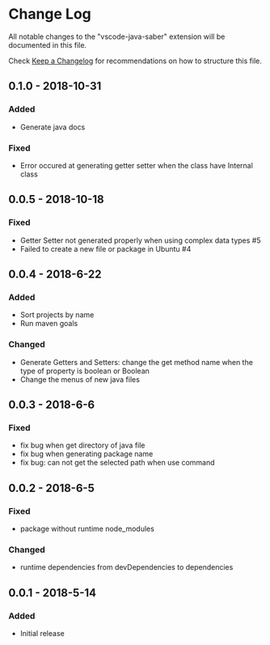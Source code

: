 # Change Log
All notable changes to the "vscode-java-saber" extension will be documented in this file.

Check [Keep a Changelog](http://keepachangelog.com/) for recommendations on how to structure this file.

## 0.1.0 - 2018-10-31
### Added
- Generate java docs

### Fixed
- Error occured at generating getter setter when the class have Internal class

## 0.0.5 - 2018-10-18
### Fixed
- Getter Setter not generated properly when using complex data types #5
- Failed to create a new file or package in Ubuntu #4

## 0.0.4 - 2018-6-22
### Added
- Sort projects by name
- Run maven goals

### Changed
- Generate Getters and Setters: change the get method name when the type of property is boolean or Boolean
- Change the menus of new java files

## 0.0.3 - 2018-6-6
### Fixed
- fix bug when get directory of java file
- fix bug when generating package name
- fix bug: can not get the selected path when use command

## 0.0.2 - 2018-6-5
### Fixed
- package without runtime node_modules

### Changed
- runtime dependencies from devDependencies to dependencies

## 0.0.1 - 2018-5-14
### Added
- Initial release